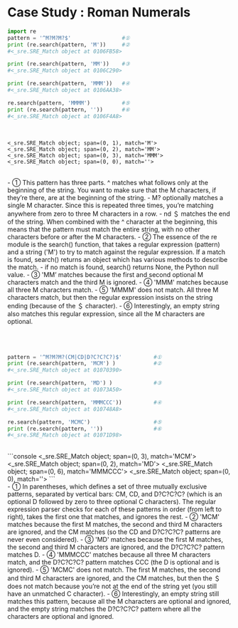 # Case Study : Roman Numerals

```python 
import re
pattern = '^M?M?M?$'                #①
print (re.search(pattern, 'M'))     #②
#<_sre.SRE_Match object at 0106FB58>

print (re.search(pattern, 'MM'))    #③
#<_sre.SRE_Match object at 0106C290>

print (re.search(pattern, 'MMM'))   #④
#<_sre.SRE_Match object at 0106AA38>

re.search(pattern, 'MMMM')          #⑤
print (re.search(pattern, ''))      #⑥
#<_sre.SRE_Match object at 0106F4A8>
```
</br>

```console
<_sre.SRE_Match object; span=(0, 1), match='M'>
<_sre.SRE_Match object; span=(0, 2), match='MM'>
<_sre.SRE_Match object; span=(0, 3), match='MMM'>
<_sre.SRE_Match object; span=(0, 0), match=''>
```

</br>
- ① This pattern has three parts. ^ matches what follows only at the beginning of the string. You want to make sure that the M characters, if they’re there, are at the beginning of the string.
    - M? optionally matches a single M character. Since this is repeated three times, you’re matching anywhere from zero to three M characters in a row.
    - nd ＄ matches the end of the string. When combined with the ^ character at the beginning, this means that the pattern must match the entire string, with no other characters before or after the M characters.
- ② The essence of the re module is the search() function, that takes a regular expression (pattern) and a string ('M') to try to match against the regular expression. If a match is found, search() returns an object which has various methods to describe the match.
    - if no match is found, search() returns None, the Python null value.
- ③ 'MM’ matches because the first and second optional M characters match and the third M is ignored.
- ④ 'MMM' matches because all three M characters match.
- ⑤ 'MMMM' does not match. All three M characters match, but then the regular expression insists on the string ending (because of the ＄ character).
- ⑥ Interestingly, an empty string also matches this regular expression, since all the M characters are optional.

</br>
</br>
</br>
</br>

```python import re
pattern = '^M?M?M?(CM|CD|D?C?C?C?)$'          #①
print (re.search(pattern, 'MCM') )            #②
#<_sre.SRE_Match object at 01070390>

print (re.search(pattern, 'MD') )             #③
#<_sre.SRE_Match object at 01073A50>

print (re.search(pattern, 'MMMCCC'))          #④
#<_sre.SRE_Match object at 010748A8>

re.search(pattern, 'MCMC')                    #⑤
print (re.search(pattern, ''))                #⑥
#<_sre.SRE_Match object at 01071D98>
```
</br>
```console 
<_sre.SRE_Match object; span=(0, 3), match='MCM'>
<_sre.SRE_Match object; span=(0, 2), match='MD'>
<_sre.SRE_Match object; span=(0, 6), match='MMMCCC'>
<_sre.SRE_Match object; span=(0, 0), match=''>
```
</br>
- ① In parentheses, which defines a set of three mutually exclusive patterns, separated by vertical bars: CM, CD, and D?C?C?C? (which is an optional D followed by zero to three optional C characters). The regular expression parser checks for each of these patterns in order (from left to right), takes the first one that matches, and ignores the rest.
- ② 'MCM' matches because the first M matches, the second and third M characters are ignored, and the CM matches (so the CD and D?C?C?C? patterns are never even considered).
- ③ 'MD' matches because the first M matches, the second and third M characters are ignored, and the D?C?C?C? pattern matches D.
- ④ 'MMMCCC' matches because all three M characters match, and the D?C?C?C? pattern matches CCC (the D is optional and is ignored).
- ⑤ 'MCMC' does not match. The first M matches, the second and third M characters are ignored, and the CM matches, but then the ＄ does not match because you’re not at the end of the string yet (you still have an unmatched C character).
- ⑥ Interestingly, an empty string still matches this pattern, because all the M characters are optional and ignored, and the empty string matches the D?C?C?C? pattern where all the characters are optional and ignored.

